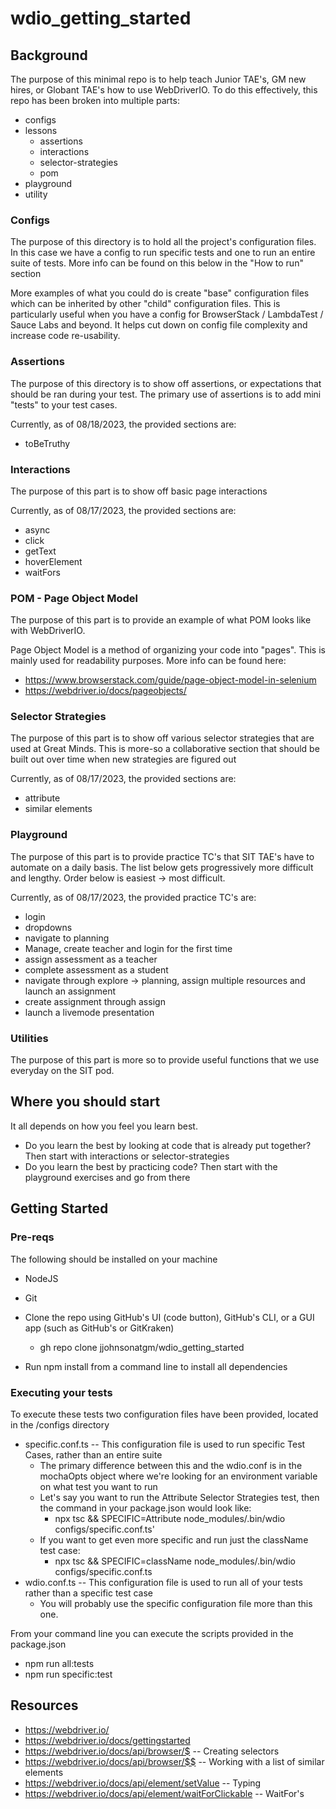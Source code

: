 # wdio_getting_started

## Background
The purpose of this minimal repo is to help teach Junior TAE's, GM new hires, or Globant TAE's how to use WebDriverIO. To do this effectively, this repo has been broken into multiple parts:
- configs
- lessons
  - assertions
  - interactions
  - selector-strategies
  - pom
- playground
- utility

### Configs
The purpose of this directory is to hold all the project's configuration files. In this case we have a config to run specific tests and one to run an entire suite of tests. More info can be found on this below in the "How to run" section

More examples of what you could do is create "base" configuration files which can be inherited by other "child" configuration files. This is particularly useful when you have a config for BrowserStack / LambdaTest / Sauce Labs and beyond. It helps cut down on config file complexity and increase code re-usability.

### Assertions
The purpose of this directory is to show off assertions, or expectations that should be ran during your test. The primary use of assertions is to add mini "tests" to your test cases. 

Currently, as of 08/18/2023, the provided sections are:
- toBeTruthy

### Interactions
The purpose of this part is to show off basic page interactions

Currently, as of 08/17/2023, the provided sections are:
- async
- click
- getText
- hoverElement
- waitFors

### POM - Page Object Model
The purpose of this part is to provide an example of what POM looks like with WebDriverIO.

Page Object Model is a method of organizing your code into "pages". This is mainly used for readability purposes. More info can be found here: 
- https://www.browserstack.com/guide/page-object-model-in-selenium
- https://webdriver.io/docs/pageobjects/

### Selector Strategies
The purpose of this part is to show off various selector strategies that are used at Great Minds. This is more-so a collaborative section that should be built out over time when new strategies are figured out

Currently, as of 08/17/2023, the provided sections are:
- attribute
- similar elements

### Playground
The purpose of this part is to provide practice TC's that SIT TAE's have to automate on a daily basis. The list below gets progressively more difficult and lengthy. Order below is easiest -> most difficult.

Currently, as of 08/17/2023, the provided practice TC's are:
- login
- dropdowns
- navigate to planning
- Manage, create teacher and login for the first time
- assign assessment as a teacher
- complete assessment as a student
- navigate through explore -> planning, assign multiple resources and launch an assignment
- create assignment through assign
- launch a livemode presentation

### Utilities
The purpose of this part is more so to provide useful functions that we use everyday on the SIT pod.

## Where you should start
It all depends on how you feel you learn best. 

- Do you learn the best by looking at code that is already put together? Then start with interactions or selector-strategies
- Do you learn the best by practicing code? Then start with the playground exercises and go from there

## Getting Started

### Pre-reqs
The following should be installed on your machine
- NodeJS
- Git

- Clone the repo using GitHub's UI (code button), GitHub's CLI, or a GUI app (such as GitHub's or GitKraken)
  - gh repo clone jjohnsonatgm/wdio_getting_started
- Run npm install from a command line to install all dependencies

### Executing your tests
To execute these tests two configuration files have been provided, located in the /configs directory

- specific.conf.ts -- This configuration file is used to run specific Test Cases, rather than an entire suite
  - The primary difference between this and the wdio.conf is in the mochaOpts object where we're looking for an environment variable on what test you want to run
  - Let's say you want to run the Attribute Selector Strategies test, then the command in your package.json would look like: 
    - npx tsc && SPECIFIC=Attribute node_modules/.bin/wdio configs/specific.conf.ts'
  - If you want to get even more specific and run just the className test case:
    - npx tsc && SPECIFIC=className node_modules/.bin/wdio configs/specific.conf.ts
- wdio.conf.ts -- This configuration file is used to run all of your tests rather than a specific test case
  - You will probably use the specific configuration file more than this one.

From your command line you can execute the scripts provided in the package.json
- npm run all:tests
- npm run specific:test

## Resources
- https://webdriver.io/
- https://webdriver.io/docs/gettingstarted
- https://webdriver.io/docs/api/browser/$ -- Creating selectors
- https://webdriver.io/docs/api/browser/$$ -- Working with a list of similar elements
- https://webdriver.io/docs/api/element/setValue -- Typing
- https://webdriver.io/docs/api/element/waitForClickable -- WaitFor's
